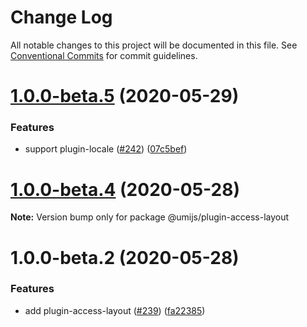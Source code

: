 # Change Log

All notable changes to this project will be documented in this file. See [Conventional Commits](https://conventionalcommits.org) for commit guidelines.

# [1.0.0-beta.5](https://github.com/umijs/plugins/compare/@umijs/plugin-access-layout@1.0.0-beta.4...@umijs/plugin-access-layout@1.0.0-beta.5) (2020-05-29)

### Features

- support plugin-locale ([#242](https://github.com/umijs/plugins/issues/242)) ([07c5bef](https://github.com/umijs/plugins/commit/07c5befc68db069f3d57751eabe1c9f5cdc6890a))

# [1.0.0-beta.4](https://github.com/umijs/plugins/compare/@umijs/plugin-access-layout@1.0.0-beta.2...@umijs/plugin-access-layout@1.0.0-beta.4) (2020-05-28)

**Note:** Version bump only for package @umijs/plugin-access-layout

# 1.0.0-beta.2 (2020-05-28)

### Features

- add plugin-access-layout ([#239](https://github.com/umijs/plugins/issues/239)) ([fa22385](https://github.com/umijs/plugins/commit/fa223853f2c4fffc7f734e9680accc32466add0b))

